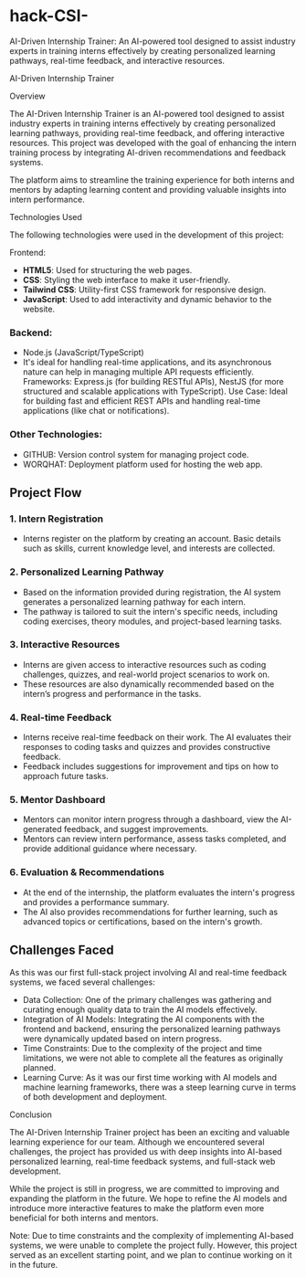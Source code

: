 # hack-CSI-
AI-Driven Internship Trainer: An AI-powered tool designed to assist industry
experts in training interns effectively by creating personalized learning pathways,
real-time feedback, and interactive resources.

 AI-Driven Internship Trainer

Overview

The AI-Driven Internship Trainer is an AI-powered tool designed to assist industry experts in training interns effectively by creating personalized learning pathways, providing real-time feedback, and offering interactive resources. This project was developed with the goal of enhancing the intern training process by integrating AI-driven recommendations and feedback systems. 

The platform aims to streamline the training experience for both interns and mentors by adapting learning content and providing valuable insights into intern performance.

Technologies Used

The following technologies were used in the development of this project:

 Frontend:
- **HTML5**: Used for structuring the web pages.
- **CSS**: Styling the web interface to make it user-friendly.
- **Tailwind CSS**: Utility-first CSS framework for responsive design.
- **JavaScript**: Used to add interactivity and dynamic behavior to the website.

### Backend:
-  Node.js (JavaScript/TypeScript)
-  It's ideal for handling real-time applications, and its asynchronous nature can help in managing multiple API requests efficiently.
Frameworks: Express.js (for building RESTful APIs), NestJS (for more structured and scalable applications with TypeScript).
Use Case: Ideal for building fast and efficient REST APIs and handling real-time applications (like chat or notifications).

### Other Technologies:
- GITHUB: Version control system for managing project code.
- WORQHAT: Deployment platform used for hosting the web app.

## Project Flow

### 1. **Intern Registration**
   - Interns register on the platform by creating an account. Basic details such as skills, current knowledge level, and interests are collected.
   
### 2. **Personalized Learning Pathway**
   - Based on the information provided during registration, the AI system generates a personalized learning pathway for each intern.
   - The pathway is tailored to suit the intern's specific needs, including coding exercises, theory modules, and project-based learning tasks.

### 3. **Interactive Resources**
   - Interns are given access to interactive resources such as coding challenges, quizzes, and real-world project scenarios to work on.
   - These resources are also dynamically recommended based on the intern’s progress and performance in the tasks.

### 4. **Real-time Feedback**
   - Interns receive real-time feedback on their work. The AI evaluates their responses to coding tasks and quizzes and provides constructive feedback.
   - Feedback includes suggestions for improvement and tips on how to approach future tasks.

### 5. **Mentor Dashboard**
   - Mentors can monitor intern progress through a dashboard, view the AI-generated feedback, and suggest improvements.
   - Mentors can review intern performance, assess tasks completed, and provide additional guidance where necessary.

### 6. **Evaluation & Recommendations**
   - At the end of the internship, the platform evaluates the intern's progress and provides a performance summary.
   - The AI also provides recommendations for further learning, such as advanced topics or certifications, based on the intern's growth.


## Challenges Faced

As this was our first full-stack project involving AI and real-time feedback systems, we faced several challenges:

- Data Collection: One of the primary challenges was gathering and curating enough quality data to train the AI models effectively.
- Integration of AI Models: Integrating the AI components with the frontend and backend, ensuring the personalized learning pathways were dynamically updated based on intern progress.
- Time Constraints: Due to the complexity of the project and time limitations, we were not able to complete all the features as originally planned.
- Learning Curve: As it was our first time working with AI models and machine learning frameworks, there was a steep learning curve in terms of both development and deployment.

 Conclusion

The AI-Driven Internship Trainer project has been an exciting and valuable learning experience for our team. Although we encountered several challenges, the project has provided us with deep insights into AI-based personalized learning, real-time feedback systems, and full-stack web development. 

While the project is still in progress, we are committed to improving and expanding the platform in the future. We hope to refine the AI models and introduce more interactive features to make the platform even more beneficial for both interns and mentors.

Note: Due to time constraints and the complexity of implementing AI-based systems, we were unable to complete the project fully. However, this project served as an excellent starting point, and we plan to continue working on it in the future.


